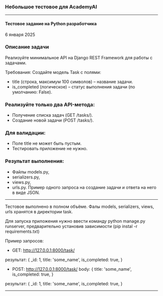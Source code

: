 ### Небольшое тестовое для AcademyAI 

---

#### Тестовое задание на Python разработчика
6 января 2025


### Описание задачи
Реализуйте минимальное API на Django REST Framework для работы с задачами.

Требования:
Создайте модель Task с полями:
- title (строка, максимум 100 символов) – название задачи.
- is_completed (логическое) – статус выполнения задачи (по умолчанию: False).

### Реализуйте только два API-метода:
- Получение списка задач (GET /tasks/).
- Создание новой задачи (POST /tasks/).

### Для валидации:
- Поле title не может быть пустым.
- Тестировать приложение не нужно.

### Результат выполнения:
- Файлы models.py,
- serializers.py,
- views.py,
- urls.py.
Пример одного запроса на создание задачи и ответа на него в виде JSON.

---

Тестовое выполнено в полном объёме. 
Фалы models, serializers, views, urls хранятся в директории task.

Для запуска приложения нужно ввести команду python manage.py runserver, предварительно установив зависимости (pip instal -r requirements.txt)

Пример запросов:

- GET: 
http://127.0.0.1:8000/task/

результат: 
{
    _id: 1,
    title: 'some_name',
    is_completed: true,
}

- POST:
http://127.0.0.1:8000/task/
body:
{
    title: 'some_name',
    is_completed: true,
}

результат: 
{
    _id: 1,
    title: 'some_name',
    is_completed: true,
}

---